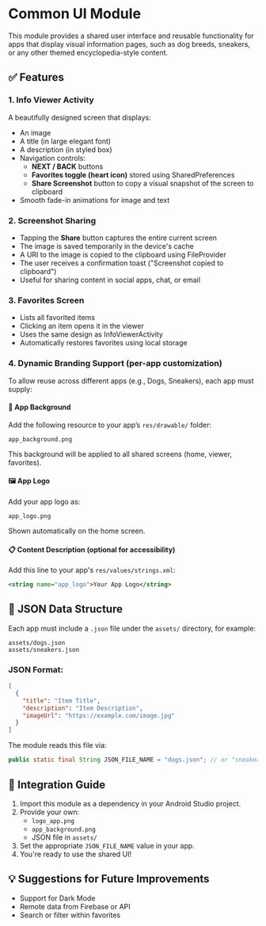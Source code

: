 # Common UI Module

This module provides a shared user interface and reusable functionality for apps that display visual information pages, such as dog breeds, sneakers, or any other themed encyclopedia-style content.

## ✅ Features

### 1. Info Viewer Activity
A beautifully designed screen that displays:
- An image
- A title (in large elegant font)
- A description (in styled box)
- Navigation controls:
  - **NEXT / BACK** buttons
  - **Favorites toggle (heart icon)** stored using SharedPreferences
  - **Share Screenshot** button to copy a visual snapshot of the screen to clipboard
- Smooth fade-in animations for image and text

### 2. Screenshot Sharing
- Tapping the **Share** button captures the entire current screen
- The image is saved temporarily in the device's cache
- A URI to the image is copied to the clipboard using FileProvider
- The user receives a confirmation toast ("Screenshot copied to clipboard")
- Useful for sharing content in social apps, chat, or email

### 3. Favorites Screen
- Lists all favorited items
- Clicking an item opens it in the viewer
- Uses the same design as InfoViewerActivity
- Automatically restores favorites using local storage

### 4. Dynamic Branding Support (per-app customization)
To allow reuse across different apps (e.g., Dogs, Sneakers), each app must supply:

#### 🎨 App Background
Add the following resource to your app’s `res/drawable/` folder:
```
app_background.png
```
This background will be applied to all shared screens (home, viewer, favorites).

#### 🖼 App Logo
Add your app logo as:
```
app_logo.png
```
Shown automatically on the home screen.

#### 📋 Content Description (optional for accessibility)
Add this line to your app's `res/values/strings.xml`:
```xml
<string name="app_logo">Your App Logo</string>
```

## 📁 JSON Data Structure

Each app must include a `.json` file under the `assets/` directory, for example:

```
assets/dogs.json
assets/sneakers.json
```

### JSON Format:
```json
[
  {
    "title": "Item Title",
    "description": "Item Description",
    "imageUrl": "https://example.com/image.jpg"
  }
]
```

The module reads this file via:
```java
public static final String JSON_FILE_NAME = "dogs.json"; // or "sneakers.json"
```

## 🧩 Integration Guide

1. Import this module as a dependency in your Android Studio project.
2. Provide your own:
   - `logo_app.png`
   - `app_background.png`
   - JSON file in `assets/`
3. Set the appropriate `JSON_FILE_NAME` value in your app.
4. You're ready to use the shared UI!

## 💡 Suggestions for Future Improvements
- Support for Dark Mode
- Remote data from Firebase or API
- Search or filter within favorites
